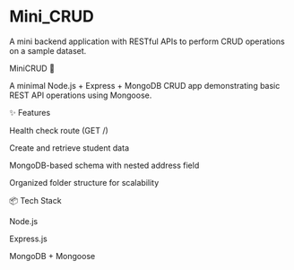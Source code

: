 # Mini_CRUD
A mini backend application with RESTful APIs to perform CRUD operations on a sample dataset.


MiniCRUD 🚀

A minimal Node.js + Express + MongoDB CRUD app demonstrating basic REST API operations using Mongoose.


✨ Features

Health check route (GET /)

Create and retrieve student data

MongoDB-based schema with nested address field

Organized folder structure for scalability


📦 Tech Stack

Node.js

Express.js

MongoDB + Mongoose
